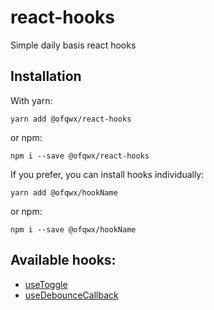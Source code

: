 # react-hooks
Simple daily basis react hooks

## Installation

With yarn:
```
yarn add @ofqwx/react-hooks
```
or npm:
```
npm i --save @ofqwx/react-hooks
```

If you prefer, you can install hooks individually:

```
yarn add @ofqwx/hookName
```
or npm:
```
npm i --save @ofqwx/hookName
```

## Available hooks:

- [useToggle](https://github.com/ofqwx/react-hooks/tree/master/hooks/toggle)
- [useDebounceCallback](https://github.com/ofqwx/react-hooks/tree/master/hooks/debounce-callback)
